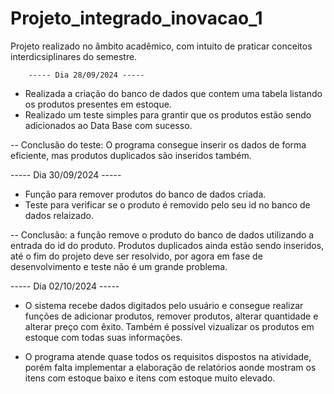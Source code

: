 # Projeto_integrado_inovacao_1
Projeto realizado no âmbito acadêmico, com intuito de praticar conceitos interdicsiplinares do semestre.

        ----- Dia 28/09/2024 -----

- Realizada a criação do banco de dados que contem uma tabela listando os produtos presentes em estoque.
- Realizado um teste simples para grantir que os produtos estão sendo adicionados ao  Data Base com sucesso.

-- Conclusão do teste: O programa consegue inserir os dados de forma eficiente, mas produtos duplicados são inseridos também.

----- Dia 30/09/2024 -----

- Função para remover produtos do banco de dados criada.
- Teste para verificar se o produto é removido pelo seu id no banco de dados relaizado.

-- Conclusão: a função remove o produto do banco de dados utilizando a entrada do id do produto. Produtos duplicados ainda estão sendo inseridos, até o fim do projeto deve ser resolvido, por agora em fase de desenvolvimento e teste não é um grande problema.

----- Dia 02/10/2024 -----

- O sistema recebe dados digitados pelo usuário e consegue realizar funções de adicionar produtos, remover produtos, alterar quantidade e alterar preço com êxito. Também é possível vizualizar os produtos em estoque com todas suas informações.

- O programa atende quase todos os requisitos dispostos na atividade, porém falta implementar a elaboração de relatórios aonde mostram os itens com estoque baixo e itens com estoque muito elevado. 